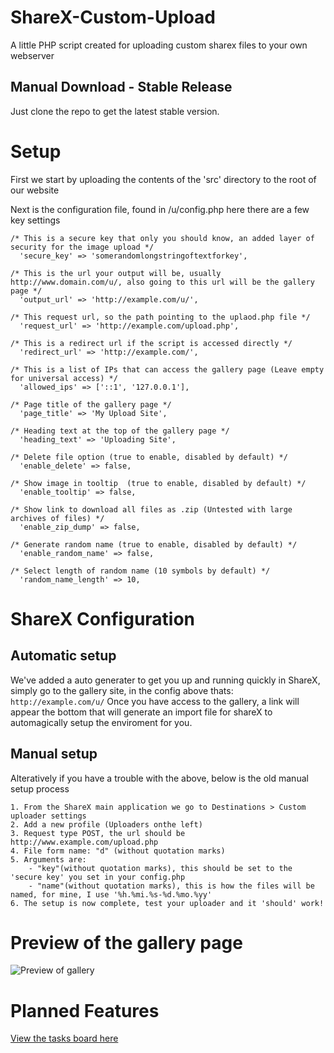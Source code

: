 # ShareX-Custom-Upload
A little PHP script created for uploading custom sharex files to your own webserver

## Manual Download - Stable Release
Just clone the repo to get the latest stable version.

# Setup
First we start by uploading the contents of the 'src' directory to the root of our website

Next is the configuration file, found in /u/config.php here there are a few key settings
```
/* This is a secure key that only you should know, an added layer of security for the image upload */
  'secure_key' => 'somerandomlongstringoftextforkey',

/* This is the url your output will be, usually http://www.domain.com/u/, also going to this url will be the gallery page */
  'output_url' => 'http://example.com/u/',

/* This request url, so the path pointing to the uplaod.php file */
  'request_url' => 'http://example.com/upload.php',

/* This is a redirect url if the script is accessed directly */
  'redirect_url' => 'http://example.com/',

/* This is a list of IPs that can access the gallery page (Leave empty for universal access) */
  'allowed_ips' => ['::1', '127.0.0.1'],

/* Page title of the gallery page */
  'page_title' => 'My Upload Site',

/* Heading text at the top of the gallery page */
  'heading_text' => 'Uploading Site',
  
/* Delete file option (true to enable, disabled by default) */
  'enable_delete' => false,
    
/* Show image in tooltip  (true to enable, disabled by default) */
  'enable_tooltip' => false,

/* Show link to download all files as .zip (Untested with large archives of files) */
  'enable_zip_dump' => false,

/* Generate random name (true to enable, disabled by default) */
  'enable_random_name' => false,

/* Select length of random name (10 symbols by default) */
  'random_name_length' => 10,
```

# ShareX Configuration

## Automatic setup
We've added a auto generater to get you up and running quickly in ShareX, simply go to the gallery site, in the config above thats: `http://example.com/u/`
Once you have access to the gallery, a link will appear the bottom that will generate an import file for shareX to automagically setup the enviroment for you.

## Manual setup
Alteratively if you have a trouble with the above, below is the old manual setup process
```
1. From the ShareX main application we go to Destinations > Custom uploader settings
2. Add a new profile (Uploaders onthe left)
3. Request type POST, the url should be http://www.example.com/upload.php
4. File form name: "d" (without quotation marks)
5. Arguments are:
    - "key"(without quotation marks), this should be set to the 'secure key' you set in your config.php
    - "name"(without quotation marks), this is how the files will be named, for mine, I use '%h.%mi.%s-%d.%mo.%yy'
6. The setup is now complete, test your uploader and it 'should' work!
```

# Preview of the gallery page
![Preview of gallery](http://u.jiy.io/u/20.54.45-19.07.19.png)

# Planned Features
[View the tasks board here](https://github.com/JoeGandy/ShareX-Custom-Upload/projects/1)
